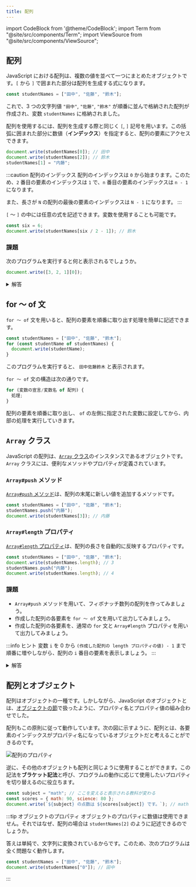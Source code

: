 ```yaml
---
title: 配列
---
```


import CodeBlock from '@theme/CodeBlock';
import Term from "@site/src/components/Term";
import ViewSource from "@site/src/components/ViewSource";

## 配列

JavaScript における配列は、複数の値を並べて一つにまとめたオブジェクトです。`[` から `]` で囲まれた部分は配列を生成する式になります。

```javascript
const studentNames = ["田中", "佐藤", "鈴木"];
```

これで、3 つの文字列値 `"田中"`, `"佐藤"`, `"鈴木"` が順番に並んで格納された配列が作成され、変数 `studentNames` に格納されました。

配列を使用するには、配列を生成する際と同じく `[`, `]` 記号を用います。この括弧に囲まれた部分に数値（**インデックス**）を指定すると、配列の要素にアクセスできます。

```javascript
document.write(studentNames[0]); // 田中
document.write(studentNames[2]); // 鈴木
studentNames[1] = "内藤";
```

:::caution 配列のインデックス
配列のインデックスは `0` から始まります。このため、`2` 番目の要素のインデックスは `1` で、`n` 番目の要素のインデックスは `n - 1` になります。

また、長さが `N` の配列の最後の要素のインデックスは `N - 1` になります。
:::

`[` 〜 `]` の中には任意の式を記述できます。変数を使用することも可能です。

```javascript
const six = 6;
document.write(studentNames[six / 2 - 1]); // 鈴木
```

### 課題

次のプログラムを実行すると何と表示されるでしょうか。

```javascript
document.write([3, 2, 1][0]);
```

<details>
  <summary>解答</summary>
  <div>
    <code>[3, 2, 1]</code> で配列が生成され、<code>[0]</code> で0番目の要素が指定されているので、3と表示されます。
    <ViewSource path="/docs/2-browser-apps/05-array/samples/array" />
  </div>
</details>

## for 〜 of 文

`for 〜 of` 文を用いると、配列の要素を順番に取り出す処理を簡単に記述できます。

```javascript
const studentNames = ["田中", "佐藤", "鈴木"];
for (const studentName of studentNames) {
  document.write(studentName);
}
```

このプログラムを実行すると、 `田中佐藤鈴木` と表示されます。

`for 〜 of` 文の構造は次の通りです。

```javascript
for (変数の宣言/変数名 of 配列) {
  処理;
}
```

配列の要素を順番に取り出し、 `of` の左側に指定された変数に設定してから、内部の処理を実行していきます。

## `Array` クラス

JavaScript の配列は、[`Array` クラス](https://developer.mozilla.org/ja/docs/Web/JavaScript/Reference/Global_Objects/Array)のインスタンスであるオブジェクトです。`Array` クラスには、便利なメソッドやプロパティが定義されています。

### `Array#push` メソッド

[`Array#push` メソッド](https://developer.mozilla.org/ja/docs/Web/JavaScript/Reference/Global_Objects/Array/push)は、配列の末尾に新しい値を追加するメソッドです。

```javascript
const studentNames = ["田中", "佐藤", "鈴木"];
studentNames.push("内藤");
document.write(studentNames[3]); // 内藤
```

### `Array#length` プロパティ

[`Array#length` プロパティ](https://developer.mozilla.org/ja/docs/Web/JavaScript/Reference/Global_Objects/Array/length)は、配列の長さを自動的に反映するプロパティです。

```javascript
const studentNames = ["田中", "佐藤", "鈴木"];
document.write(studentNames.length); // 3
studentNames.push("内藤");
document.write(studentNames.length); // 4
```

### 課題

- `Array#push` メソッドを用いて、フィボナッチ数列の配列を作ってみましょう。
- 作成した配列の各要素を `for ～ of` 文を用いて出力してみましょう。
- 作成した配列の各要素を、通常の `for` 文と `Array#length` プロパティを用いて出力してみましょう。

:::info ヒント
変数 `i` を 0 から `(作成した配列の length プロパティの値) - 1` まで順番に増やしながら、配列の `i` 番目の要素を表示しましょう。
:::

<details>
  <summary>解答</summary>
  <div>
    <CodeBlock language="javascript">{`
//Array#push メソッドを用いて、フィボナッチ数列の配列を作成
const f = [1, 1];
for (let i = 0; i < 100; i++) {
  f.push(f[f.length - 1] + f[f.length - 2]);
}\n
//作成した配列の各要素を for ～ of 文を用いて出力
for (const item of f) {
  document.write(item);
}\n
//作成した配列の各要素を、通常の for 文と Array#length プロパティを用いて出力
for (let i = 0; i < f.length; i += 1) {
  document.write(f[i]);
}
    `.trim()}</CodeBlock>
    <ViewSource path="/docs/2-browser-apps/05-array/samples/Array-class" />
  </div>
</details>

## 配列とオブジェクト

配列はオブジェクトの一種です。しかしながら、JavaScript のオブジェクトとは、[オブジェクトの節](../../1-trial-session/10-object/index.md)で扱ったように、プロパティ名とプロパティ値の組み合わせでした。

配列もこの原則に従って動作しています。次の図に示すように、配列とは、各要素のインデックスがプロパティ名になっているオブジェクトだと考えることができるのです。

![配列のプロパティ](./array-properties.png)

逆に、その他のオブジェクトも配列と同じように使用することができます。この記法を**ブラケット記法**と呼び、プログラムの動作に応じて使用したいプロパティを切り替えるのに役立ちます。

```javascript
const subject = "math"; // ここを変えると表示される教科が変わる
const scores = { math: 90, science: 80 };
document.write(`${subject} の点数は ${scores[subject]} です。`); // math の点数は 90 です。
```

:::tip オブジェクトのプロパティ
オブジェクトのプロパティに数値は使用できません。それではなぜ、配列の場合は `studentNames[2]` のように記述できるのでしょうか。

答えは単純で、文字列に変換されているからです。このため、次のプログラムは全く問題なく動作します。

```javascript
const studentNames = ["田中", "佐藤", "鈴木"];
document.write(studentNames["0"]); // 田中
```
:::
